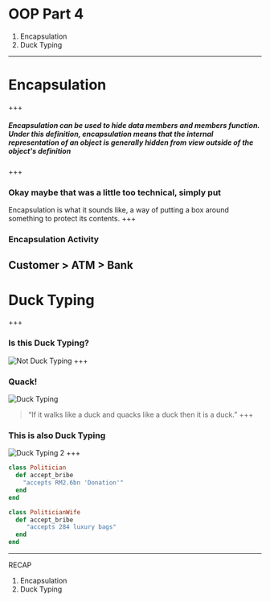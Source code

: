 # OOP Part 4 
1. Encapsulation
2. Duck Typing 
---
# Encapsulation 
+++
##### Encapsulation can be used to hide data members and members function. Under this definition, encapsulation means that the internal representation of an object is generally hidden from view outside of the object's definition
+++
### Okay maybe that was a little too technical, simply put
Encapsulation is what it sounds like, a way of putting a box around something to protect its contents. 
+++
### Encapsulation Activity 
Customer > ATM > Bank 
---
# Duck Typing 
+++
### Is this Duck Typing? 
![Not Duck Typing](https://assets-rubyrags.s3.amazonaws.com/uploads/picture/photo/213/ducktyping-square.jpeg)
+++
### Quack!
![Duck Typing](https://qph.ec.quoracdn.net/main-qimg-2a1b24ef38621a9d419889f0dcf8b6d6.webp)
> “If it walks like a duck and quacks like a duck then it is a duck.”
+++
### This is also Duck Typing
![Duck Typing 2](https://devopedia.org/images/article/24/2998.1514520209.jpg)
+++
```ruby
class Politician 
  def accept_bribe
    "accepts RM2.6bn 'Donation'"
  end 
end 

class PoliticianWife 
  def accept_bribe
     "accepts 284 luxury bags"
  end 
end 
```
---
RECAP 
1. Encapsulation
2. Duck Typing 

